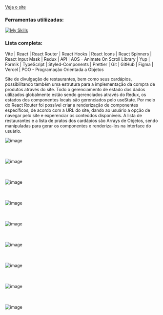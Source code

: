 [Veja o site](https://efood-three-omega.vercel.app/)

### Ferramentas utiliizadas:
[![My Skills](https://skillicons.dev/icons?i=vite,react,redux,ts,styledcomponents,git,figma,vercel)](https://skillicons.dev)

### Lista completa:
Vite | React | React Router | React Hooks | React Icons | React Spinners | React Input Mask | Redux | API | AOS - Animate On Scroll Library | Yup | Formik | TypeScript | Styled-Components | Prettier | Git | GitHub | Figma | Vercel | POO - Programação Orientada a Objetos

Site de divulgação de restaurantes, bem como seus cardápios, possibilitando também uma estrutura para a implementação da compra de produtos através do site.
Todo o gerenciamento de estado dos dados utilizados globalmente estão sendo gerenciados através do Redux, os estados dos componentes locais são gerenciados pelo useState.
Por meio do React Router foi possível criar a renderização de componentes específicos, de acordo com a URL do site, dando ao usuário a opção de navegar pelo site e experenciar os conteúdos disponíveis.
A lista de restaurantes e a lista de pratos dos cardápios são Arrays de Objetos, sendo manipuladas para gerar os componentes e renderiza-los na interface do usuário.

![image](https://github.com/user-attachments/assets/d5f3f052-e0f9-4865-9b87-75ff5e190213)
<br/>
<br/>
<br/>
<br/>
![image](https://github.com/user-attachments/assets/ca294fcb-66f8-40ed-9458-b0c962103257)
<br/>
<br/>
<br/>
<br/>
![image](https://github.com/user-attachments/assets/9a4aaff9-8e92-492b-a300-b3b2ac680b95)
<br/>
<br/>
<br/>
<br/>
![image](https://github.com/user-attachments/assets/5c1dae81-3d5f-4e08-b3fc-62fbd4c54a43)
<br/>
<br/>
<br/>
<br/>
![image](https://github.com/user-attachments/assets/5adaa1f1-c9b8-40d2-8315-e0a78f4a666c)
<br/>
<br/>
<br/>
<br/>
![image](https://github.com/user-attachments/assets/8a4ac29c-f7d8-46c8-a5c9-db279c77097f)
<br/>
<br/>
<br/>
<br/>
![image](https://github.com/user-attachments/assets/377ab37a-e557-416c-847e-39bd13778af9)
<br/>
<br/>
<br/>
<br/>
![image](https://github.com/user-attachments/assets/f141df01-07b9-44e0-a15d-32fa38d546c9)
<br/>
<br/>
<br/>
<br/>
![image](https://github.com/user-attachments/assets/d86ca991-e2f5-457f-a62f-ff1ce87b7145)
